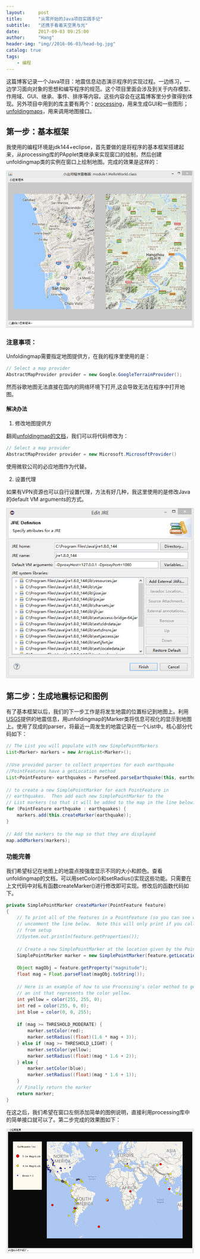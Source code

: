 ```yaml
---
layout:     post
title:      "从零开始的Java项目实践手记"
subtitle:   "还携手看着天空黑与光"
date:       2017-09-03 09:25:00
author:     "Hang"
header-img: "img//2016-06-03/head-bg.jpg"
catalog: true
tags:
    - 编程
---
```


这篇博客记录一个Java项目：地震信息动态演示程序的实现过程。一边练习，一边学习面向对象的思想和编写程序的规范。这个项目里面会涉及到关于内存模型、作用域、GUI、继承、事件、排序等内容。这些内容会在这篇博客里分步骤得到体现。另外项目中用到的库主要有两个：[processing](https://www.processing.org/reference/)，用来生成GUI和一些图形；[unfoldingmaps](http://unfoldingmaps.org/javadoc/)，用来调用地图接口。

## 第一步：基本框架

我使用的编程环境是jdk144+eclipse，首先要做的是将程序的基本框架搭建起来，从processing库的PApplet类继承来实现窗口的绘制，然后创建unfoldingmap类的实例在窗口上绘制地图。完成的效果是这样的：

![](/img/2017-09-03/unfoldingmapexample.png)

### 注意事项：

Unfoldingmap需要指定地图提供方，在我的程序里使用的是：

```java
// Select a map provider
AbstractMapProvider provider = new Google.GoogleTerrainProvider();
```

然而谷歌地图无法直接在国内的网络环境下打开,这会导致无法在程序中打开地图。

#### 解决办法

1. 修改地图提供方

翻阅[unfoldingmap的文档](http://unfoldingmaps.org/javadoc/)，我们可以将代码修改为：

```java
// Select a map provider
AbstractMapProvider provider = new Microsoft.MicrosoftProvider()
```

使用微软公司的必应地图作为代替。

2. 设置代理

如果有VPN资源也可以自行设置代理，方法有好几种，我这里使用的是修改Java的default VM arguments的方式。

![](/img/2017-09-03/vmargument.png)

## 第二步：生成地震标记和图例

有了基本框架以后，我们的下一步工作是将发生地震的位置标记到地图上。利用[USGS](https://earthquake.usgs.gov/)提供的地震信息，用unfoldingmap的Marker类将信息可视化的显示到地图上。使用了现成的parser，将最近一周发生的地震记录在一个List中。核心部分代码如下：

```java
// The List you will populate with new SimplePointMarkers
List<Marker> markers = new ArrayList<Marker>();

//Use provided parser to collect properties for each earthquake
//PointFeatures have a getLocation method
List<PointFeature> earthquakes = ParseFeed.parseEarthquake(this, earthquakesURL);
	    
// to create a new SimplePointMarker for each PointFeature in 
// earthquakes.  Then add each new SimplePointMarker to the 
// List markers (so that it will be added to the map in the line below)
for (PointFeature earthquake : earthquakes) {
	markers.add(this.createMarker(earthquake));
}
	    
// Add the markers to the map so that they are displayed
map.addMarkers(markers);
```

### 功能完善

我们希望标记在地图上的地震点按强度显示不同的大小和颜色。查看unfoldingmap的文档，可以用setColor()和setRadius()实现这些功能。只需要在上文代码中对私有函数createMarker()进行修改即可实现。修改后的函数代码如下。

```java
private SimplePointMarker createMarker(PointFeature feature)
{  
	// To print all of the features in a PointFeature (so you can see what they are)
	// uncomment the line below.  Note this will only print if you call createMarker 
	// from setup
	//System.out.println(feature.getProperties());
		
	// Create a new SimplePointMarker at the location given by the PointFeature
	SimplePointMarker marker = new SimplePointMarker(feature.getLocation());
		
	Object magObj = feature.getProperty("magnitude");
	float mag = Float.parseFloat(magObj.toString());
		
	// Here is an example of how to use Processing's color method to generate 
	// an int that represents the color yellow.  
	int yellow = color(255, 255, 0);
	int red = color(255, 0, 0);
	int blue = color(0, 0, 255);

	if (mag >= THRESHOLD_MODERATE) {
		marker.setColor(red);
		marker.setRadius((float)(1.6 * mag + 3));
	} else if (mag >= THRESHOLD_LIGHT) {
		marker.setColor(yellow);
		marker.setRadius((float)(mag * 1.6 + 2));
	} else {
		marker.setColor(blue);
		marker.setRadius((float)(mag * 1.6 + 1));
	}
	// Finally return the marker
	return marker;
}
```

在这之后，我们希望在窗口左侧添加简单的图例说明，直接利用processing库中的简单接口就可以了。第二步完成的效果图如下：

![](/img/2017-09-03/markerandkey.png)
